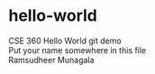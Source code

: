 # hello-world
CSE 360 Hello World git demo <br />
Put your name somewhere in this file <br />
Ramsudheer Munagala
